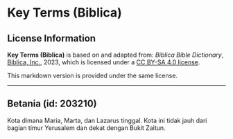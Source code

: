# Key Terms (Biblica)

## License Information

**Key Terms (Biblica)** is based on and adapted from: _Biblica Bible Dictionary_, [Biblica, Inc.](https://www.biblica.com/), 2023, which is licensed under a [CC BY-SA 4.0 license](https://creativecommons.org/licenses/by-sa/4.0/legalcode.en).

This markdown version is provided under the same license.



--------------------------------

## Betania (id: 203210)

Kota dimana Maria, Marta, dan Lazarus tinggal. Kota ini tidak jauh dari bagian timur Yerusalem dan dekat dengan Bukit Zaitun.


